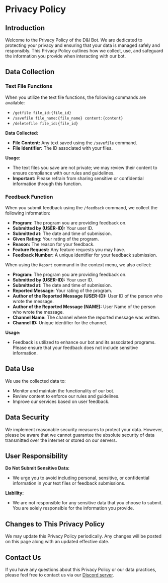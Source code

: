 # Privacy Policy

## Introduction

Welcome to the Privacy Policy of the D&I Bot. We are dedicated to protecting your privacy and ensuring that your data is managed safely and responsibly. This Privacy Policy outlines how we collect, use, and safeguard the information you provide when interacting with our bot.

## Data Collection

### Text File Functions

When you utilize the text file functions, the following commands are available:

- `/getfile file_id:{file_id}`
- `/savefile file_name:{file_name} content:{content}`
- `/deletefile file_id:{file_id}`

**Data Collected:**
- **File Content:** Any text saved using the `/savefile` command.
- **File Identifier:** The ID associated with your files.

**Usage:**
- The text files you save are not private; we may review their content to ensure compliance with our rules and guidelines.
- **Important:** Please refrain from sharing sensitive or confidential information through this function.

### Feedback Function

When you submit feedback using the `/feedback` command, we collect the following information:

- **Program:** The program you are providing feedback on.
- **Submitted by (USER-ID):** Your user ID.
- **Submitted at:** The date and time of submission.
- **Given Rating:** Your rating of the program.
- **Reason:** The reason for your feedback.
- **Feature Request:** Any feature requests you may have.
- **Feedback Number:** A unique identifier for your feedback submission.

When using the `Report` command in the context menu, we also collect:

- **Program:** The program you are providing feedback on.
- **Submitted by (USER-ID):** Your user ID.
- **Submitted at:** The date and time of submission.
- **Reported Message:** Your rating of the program.
- **Author of the Reported Message (USER-ID):** User ID of the person who wrote the message.
- **Author of the Reported Message (NAME):** User Name of the person who wrote the message.
- **Channel Name:** The channel where the reported message was written.
- **Channel ID:** Unique identifier for the channel.

**Usage:**
- Feedback is utilized to enhance our bot and its associated programs. Please ensure that your feedback does not include sensitive information.

## Data Use

We use the collected data to:
- Monitor and maintain the functionality of our bot.
- Review content to enforce our rules and guidelines.
- Improve our services based on user feedback.

## Data Security

We implement reasonable security measures to protect your data. However, please be aware that we cannot guarantee the absolute security of data transmitted over the internet or stored on our servers.

## User Responsibility

**Do Not Submit Sensitive Data:**
- We urge you to avoid including personal, sensitive, or confidential information in your text files or feedback submissions.

**Liability:**
- We are not responsible for any sensitive data that you choose to submit. You are solely responsible for the information you provide.

## Changes to This Privacy Policy

We may update this Privacy Policy periodically. Any changes will be posted on this page along with an updated effective date.

## Contact Us

If you have any questions about this Privacy Policy or our data practices, please feel free to contact us via our [Discord server](https://discord.gg/rfrMnA4XCc).
